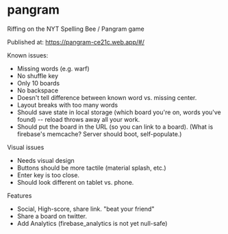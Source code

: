 # pangram
Riffing on the NYT Spelling Bee / Pangram game

Published at: https://pangram-ce21c.web.app/#/

Known issues:
* Missing words (e.g. warf)
* No shuffle key
* Only 10 boards
* No backspace
* Doesn't tell difference between known word vs. missing center.
* Layout breaks with too many words
* Should save state in local storage (which board you're on, words you've found) -- reload throws away all your work.
* Should put the board in the URL (so you can link to a board). (What is firebase's memcache?  Server should boot, self-populate.)

Visual issues
* Needs visual design
* Buttons should be more tactile (material splash, etc.)
* Enter key is too close.
* Should look different on tablet vs. phone.

Features
* Social, High-score, share link.  "beat your friend"
* Share a board on twitter.
* Add Analytics (firebase_analytics is not yet null-safe)
